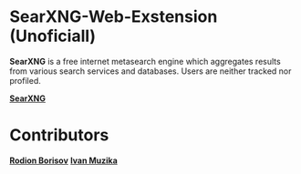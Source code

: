 # SearXNG-Web-Exstension (Unoficiall)
**SearXNG** is a free internet metasearch engine which aggregates results from various search services and databases. Users are neither tracked nor profiled. 

<a href="https://github.com/searxng/searxng"><b>SearXNG</b></a>

# Contributors
[**Rodion Borisov**](https://github.com/vintprox)
[**Ivan Muzika**](https://github.com/SeryiBaran)
